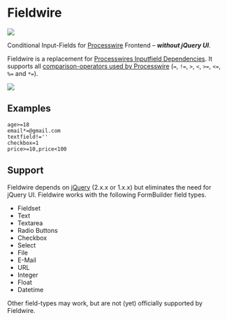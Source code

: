 # Fieldwire

![](https://rawgit.com/addpixel/Fieldwire/master/logo.svg)

Conditional Input-Fields for [Processwire](https://github.com/ryancramerdesign/ProcessWire) Frontend – ***without jQuery UI***.

Fieldwire is a replacement for [Processwires Inputfield Dependencies](http://processwire.com/api/selectors/inputfield-dependencies/ "Inputfield Dependencies"). It supports all [comparison-operators used by Processwire](http://processwire.com/api/selectors/inputfield-dependencies/#operators) (`=`, `!=`, `>`, `<`, `>=`, `<=`, `%=` and `*=`).

![](https://rawgit.com/addpixel/Fieldwire/master/fieldwire_in_action.gif)

## Examples

```
age>=18
email*=@gmail.com
textfield!=''
checkbox=1
price>=10,price<100
```

## Support

Fieldwire depends on [jQuery](http://jquery.com) (2.x.x or 1.x.x) but eliminates the need for jQuery UI. Fieldwire works with the following FormBuilder field types.

*   Fieldset
*   Text
*   Textarea
*   Radio Buttons
*   Checkbox
*   Select
*   File
*   E-Mail
*   URL
*   Integer
*   Float
*   Datetime

Other field-types may work, but are not (yet) officially supported by Fieldwire.